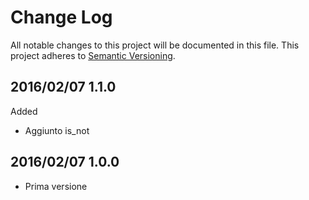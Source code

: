 # Change Log #

All notable changes to this project will be documented in this file.
This project adheres to [Semantic Versioning](http://semver.org/).

## 2016/02/07 1.1.0 ##

Added
 - Aggiunto is_not
 
## 2016/02/07 1.0.0 ##

 - Prima versione
